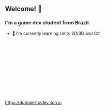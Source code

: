 ## Welcome! 👋
### I'm a game dev student from Brazil.

- 🌱 I’m currently learning Unity 2D/3D and C#

<div>
  <a href-"https://dudubertoldev.itch.io">
  <img height="180em" src"https://github-readme-stats.vercel.app/api?username=dudubertol&show=reviews"/>
  <img height="180em" src"https://github-readme-stats.vercel.app/api?username=dudubertol)](https://github.com/anuraghazra/github-readme-stats" />
<div>

https://dudubertoldev.itch.io
<!--
**DuduBertol/DuduBertol** is a ✨ _special_ ✨ repository because its `README.md` (this file) appears on your GitHub profile.

Here are some ideas to get you started:

- 🔭 I’m currently working on ...
- 🌱 I’m currently learning Unity 2D/3D and C#...
- 👯 I’m looking to collaborate on ...
- 🤔 I’m looking for help with ...
- 💬 Ask me about ...
- 📫 How to reach me: ...
- 😄 Pronouns: ...
- ⚡ Fun fact: ...
-->

